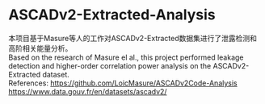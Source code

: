 # ASCADv2-Extracted-Analysis
本项目基于Masure等人的工作对ASCADv2-Extracted数据集进行了泄露检测和高阶相关能量分析。  
Based on the research of Masure el al., this project performed leakage detection and higher-order correlation power analysis on the ASCADv2-Extracted dataset.  
References: https://github.com/LoicMasure/ASCADv2Code-Analysis https://www.data.gouv.fr/en/datasets/ascadv2/  
